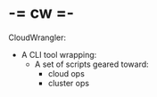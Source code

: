 # -= cw =-
CloudWrangler: 
- A CLI tool wrapping:
  - A set of scripts geared toward:
    - cloud ops
    - cluster ops
